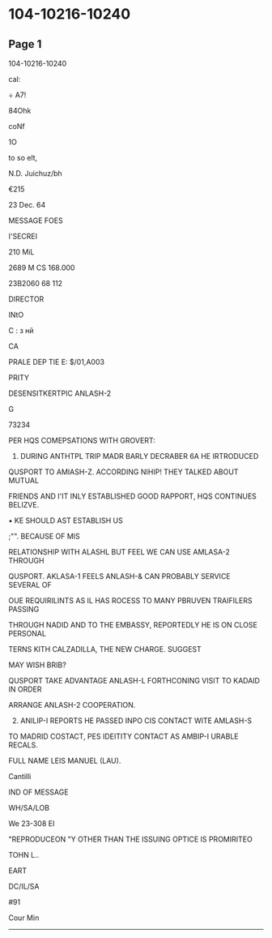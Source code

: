 # 104-10216-10240

## Page 1

104-10216-10240

cal:

÷ A7!

84Ohk

coNf

1O

to so elt,

N.D. Juichuz/bh

€215

23 Dec. 64

MESSAGE FOES

I'SECREI

210 MiL

2689 M CS 168.000

23B2060 68 112

DIRECTOR

INtO

С : з нй

CA

PRALE DEP TIE E: $/01,A003

PRITY

DESENSITKERTPIC ANLASH-2

G

73234

PER HQS COMEPSATIONS WITH GROVERT:

1. DURING ANTHTPL TRIP MADR BARLY DECRABER 6A HE IRTRODUCED

QUSPORT TO AMIASH-Z. ACCORDING NIHIP! THEY TALKED ABOUT MUTUAL

FRIENDS AND I'IT INLY ESTABLISHED GOOD RAPPORT, HQS CONTINUES BELIZVE.

• KE SHOULD AST ESTABLISH US

;"". BECAUSE OF MIS

RELATIONSHIP WITH ALASHL BUT FEEL WE CAN USE AMLASA-2 THROUGH

QUSPORT. AKLASA-1 FEELS ANLASH-& CAN PROBABLY SERVICE SEVERAL OF

OUE REQUIRILINTS AS IL HAS ROCESS TO MANY PBRUVEN TRAIFILERS PASSING

THROUGH NADID AND TO THE EMBASSY, REPORTEDLY HE IS ON CLOSE PERSONAL

TERNS KITH CALZADILLA, THE NEW CHARGE. SUGGEST

MAY WISH BRIB?

QUSPORT TAKE ADVANTAGE ANLASH-L FORTHCONING VISIT TO KADAID IN ORDER

ARRANGE ANLASH-2 COOPERATION.

2. ANILIP-I REPORTS HE PASSED INPO CIS CONTACT WITE AMLASH-S

TO MADRID COSTACT, PES IDEITITY CONTACT AS AMBIP-I URABLE RECALS.

FULL NAME LEIS MANUEL (LAU).

Cantilli

IND OF MESSAGE

WH/SA/LOB

We 23-308 EI

"REPRODUCEON "Y OTHER THAN THE ISSUING OPTICE IS PROMIRITEO

TOHN L..

EART

DC/IL/SA

#91

Cour Min

---

